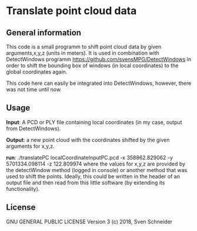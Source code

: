 # Translate point cloud data

## General information
This code is a small programm to shift point cloud data by given arguments,x,y,z (units in meters).
It is used in combination with DetectWindows programm https://github.com/svensMPG/DetectWindows in order to shift the bounding box of windows (in local coordinates) to the global coordinates again.

This code here can easily be integrated into DetectWindows, however, there was not time until now.

## Usage
**Input**: A PCD or PLY file containing local coordinates (in my case, output from DetectWindows).

**Output**: a new point cloud with the coordinates shifted by the given arguments for x,y,z. 

**run**: ./translatePC localCoordinateInputPC.pcd -x 358862.829062 -y 5701334.098114 -z 122.809974
where the values for x,y,z are provided by the detectWindow method (logged in console) or another method that was used to shift the points. Ideally, this could be written in the header of an output file and then read from this little software (by extending its functionality).

## License
GNU GENERAL PUBLIC LICENSE Version 3
(c) 2018, Sven Schneider

